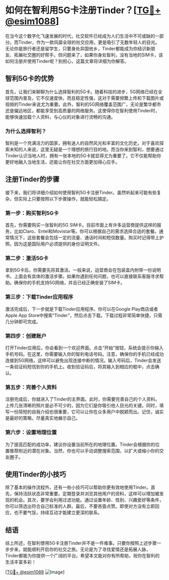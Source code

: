 # 如何在智利用5G卡注册Tinder？[[TG💪+ @esim1088](https://t.me/s/esim1088)]

在当今这个数字化飞速发展的时代，社交软件已经成为人们生活中不可或缺的一部分。而Tinder，作为一款风靡全球的社交应用，更是吸引了无数年轻人的目光。无论你是旅行者还是留学生，只要身处异国他乡，Tinder都能成为你结识新朋友、拓展社交圈的好帮手。但问题来了，如果你身处智利，没有当地的SIM卡，该如何注册并使用Tinder呢？别担心，这篇文章将详细为你解答。

## 智利5G卡的优势

首先，让我们来聊聊为什么选择智利的5G卡。随着科技的进步，5G网络已经在全球范围内普及，它不仅速度快，而且稳定性强，这对于需要频繁上传和下载图片或视频的Tinder来说尤为重要。此外，智利的5G网络覆盖范围广，无论是繁华都市还是偏远地区，都能享受到高质量的网络服务。这使得你在智利使用Tinder时，能够快速加载个人资料，与心仪的对象进行流畅的沟通。

### 为什么选择智利？

智利是一个充满活力的国家，拥有迷人的自然风光和丰富的文化历史。对于喜欢探索未知的人来说，这里无疑是一个理想的旅行目的地。而当你来到智利，想要通过Tinder认识当地人时，拥有一张本地的5G卡就显得尤为重要了。它不仅能帮助你更好地融入当地生活，还能让你在社交方面更加得心应手。

## 注册Tinder的步骤

接下来，我们将详细介绍如何使用智利5G卡注册Tinder。虽然听起来可能有些复杂，但实际上只要按照以下步骤操作，就能轻松搞定。

### 第一步：购买智利5G卡

首先，你需要购买一张智利的5G SIM卡。目前市面上有许多运营商提供这样的服务，比如Claro、Entel和Movistar等。你可以根据自己的需求选择合适的套餐。通常情况下，这些套餐会包括一定的流量、通话时间和短信数量。购买时记得带上护照，因为这是国际用户必须提供的身份证明文件。

### 第二步：激活5G卡

拿到5G卡后，你需要先将其激活。一般来说，运营商会在包装盒内附带一份说明书，上面会有具体的激活步骤。如果你遇到任何问题，也可以直接联系客服寻求帮助。确保你的手机支持5G网络，并且已经正确安装了SIM卡。

### 第三步：下载Tinder应用程序

激活完成后，下一步就是下载Tinder应用程序。你可以在Google Play商店或者Apple App Store中搜索“Tinder”，然后点击下载。下载过程非常简单快捷，只需几分钟即可完成。

### 第四步：创建账户

打开Tinder应用后，你会看到一个欢迎界面。点击“开始”按钮，系统会提示你输入手机号码。在这里，你需要输入你的智利电话号码。注意，确保你的手机已经成功连接到5G网络，这样可以避免出现连接中断的情况。输入号码后，Tinder会发送一条验证码短信到你的手机上。收到验证码后，将其输入到相应的框中，点击确认。

### 第五步：完善个人资料

注册完成后，你就进入了Tinder的主界面。此时，你需要完善自己的个人资料。上传几张清晰的照片是必不可少的，因为它们是你吸引他人目光的关键。同时，填写一份简短的自我介绍也很重要，它可以让你在众多用户中脱颖而出。记住，诚实是最好的策略，尽量真实地展示自己。

### 第六步：设置地理位置

为了提高匹配的成功率，建议你设置当前所在的地理位置。Tinder会根据你的位置推荐附近的潜在对象。当然，你也可以手动调整搜索范围，以扩大或缩小你的交友圈子。

## 使用Tinder的小技巧

除了基本的操作流程外，还有一些小技巧可以帮助你更有效地使用Tinder。首先，保持活跃状态非常重要。定期登录并浏览其他用户的资料，这样可以增加被发现的机会。其次，要学会利用过滤功能。通过设置年龄、性别、兴趣爱好等条件，你可以筛选出符合自己标准的人群。最后，不要吝啬点赞。即使对方没有立即回应，也不要气馁，持续互动才能建立更深的联系。

## 结语

综上所述，在智利使用5G卡注册Tinder并不是一件难事。只要你按照上述步骤一步步来，就能顺利开启你的社交之旅。无论是为了寻找爱情还是拓展人脉，Tinder都能为你提供一个广阔的平台。希望本文能对你有所帮助，祝你在智利的生活丰富多彩！

[[TG💪+ @esim1088](https://t.me/s/esim1088) ![Image](https://i.postimg.cc/4NQfJmqS/Snipaste-2025-05-13-00-14-12.png)]